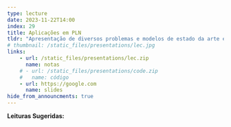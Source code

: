 ```yaml
---
type: lecture
date: 2023-11-22T14:00
index: 29
title: Aplicações em PLN
tldr: "Apresentação de diversos problemas e modelos de estado da arte em processamenteo de linguagem natural."
# thumbnail: /static_files/presentations/lec.jpg
links: 
    - url: /static_files/presentations/lec.zip
      name: notas
    # - url: /static_files/presentations/code.zip
    #   name: código
    - url: https://google.com
      name: slides
hide_from_announcments: true
---
```

**Leituras Sugeridas:**

